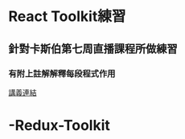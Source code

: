 # React Toolkit練習
## 針對卡斯伯第七周直播課程所做練習
### 有附上註解解釋每段程式作用
[講義連結](https://rpg.hexschool.com/#/training/12062543649513962870/board/content/12062543649513962876_12062543649513962912)



# -Redux-Toolkit
